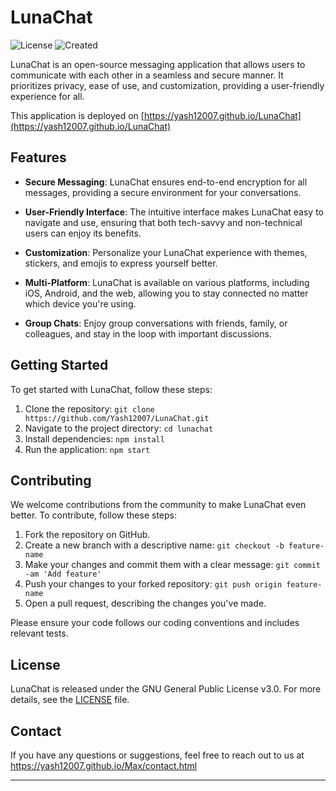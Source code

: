 # LunaChat

![License](https://img.shields.io/badge/license-GNU%20GPL%20v3.0-blue)
![Created](https://img.shields.io/badge/created-August%2030%2C%202023-brightgreen)

LunaChat is an open-source messaging application that allows users to communicate with each other in a seamless and secure manner. It prioritizes privacy, ease of use, and customization, providing a user-friendly experience for all.

This application is deployed on [https://yash12007.github.io/LunaChat](https://yash12007.github.io/LunaChat)
## Features

- **Secure Messaging**: LunaChat ensures end-to-end encryption for all messages, providing a secure environment for your conversations.

- **User-Friendly Interface**: The intuitive interface makes LunaChat easy to navigate and use, ensuring that both tech-savvy and non-technical users can enjoy its benefits.

- **Customization**: Personalize your LunaChat experience with themes, stickers, and emojis to express yourself better.

- **Multi-Platform**: LunaChat is available on various platforms, including iOS, Android, and the web, allowing you to stay connected no matter which device you're using.

- **Group Chats**: Enjoy group conversations with friends, family, or colleagues, and stay in the loop with important discussions.

## Getting Started

To get started with LunaChat, follow these steps:

1. Clone the repository: `git clone https://github.com/Yash12007/LunaChat.git`
2. Navigate to the project directory: `cd lunachat`
3. Install dependencies: `npm install`
4. Run the application: `npm start`

## Contributing

We welcome contributions from the community to make LunaChat even better. To contribute, follow these steps:

1. Fork the repository on GitHub.
2. Create a new branch with a descriptive name: `git checkout -b feature-name`
3. Make your changes and commit them with a clear message: `git commit -am 'Add feature'`
4. Push your changes to your forked repository: `git push origin feature-name`
5. Open a pull request, describing the changes you've made.

Please ensure your code follows our coding conventions and includes relevant tests.

## License

LunaChat is released under the GNU General Public License v3.0. For more details, see the [LICENSE](LICENSE) file.

## Contact

If you have any questions or suggestions, feel free to reach out to us at https://yash12007.github.io/Max/contact.html

---
